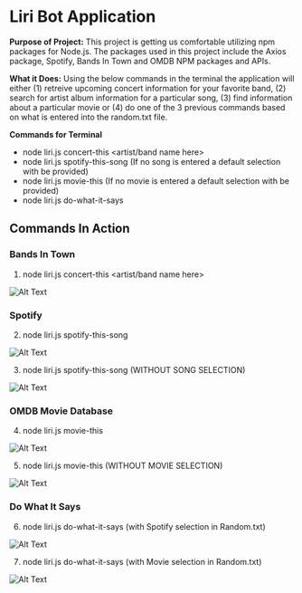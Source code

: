 # Liri Bot Application 

**Purpose of Project:** This project is getting us comfortable utilizing npm packages for Node.js. The packages used in this project include the Axios package, Spotify, Bands In Town and OMDB NPM packages and APIs. 

**What it Does:** Using the below commands in the terminal the application will either (1) retreive upcoming concert information for your favorite band, (2) search for artist album information for a particular song, (3) find information about a particular movie or (4) do one of the 3 previous commands based on what is entered into the random.txt file. 

**Commands for Terminal**
* node liri.js concert-this <artist/band name here>
* node liri.js spotify-this-song <song name here> (If no song is entered a default selection with be provided)
* node liri.js movie-this <movie name here> (If no movie is entered a default selection with be provided)
* node liri.js do-what-it-says

## Commands In Action 

### Bands In Town

1. node liri.js concert-this <artist/band name here>

![Alt Text](https://github.com/RyanHarrisFL/liri-node-app/blob/master/assets/concert-this.gif)

### Spotify

2. node liri.js spotify-this-song <song name here>

![Alt Text](https://github.com/RyanHarrisFL/liri-node-app/blob/master/assets/spotify-purple-rain.gif)

3. node liri.js spotify-this-song (WITHOUT SONG SELECTION)

![Alt Text](https://github.com/RyanHarrisFL/liri-node-app/blob/master/assets/spotify-no-choice-the-sign-default.gif)

### OMDB Movie Database

4. node liri.js movie-this <movie name here>

![Alt Text](https://github.com/RyanHarrisFL/liri-node-app/blob/master/assets/movie-this-fellowship.gif)

5. node liri.js movie-this (WITHOUT MOVIE SELECTION)

![Alt Text](https://github.com/RyanHarrisFL/liri-node-app/blob/master/assets/movie-this-default-mr-nobody.gif)

### Do What It Says

6. node liri.js do-what-it-says (with Spotify selection in Random.txt)

![Alt Text](https://github.com/RyanHarrisFL/liri-node-app/blob/master/assets/do-what-it-says-spotify.gif)

7. node liri.js do-what-it-says (with Movie selection in Random.txt)

![Alt Text](https://github.com/RyanHarrisFL/liri-node-app/blob/master/assets/do-what-it-says-movie.gif)



